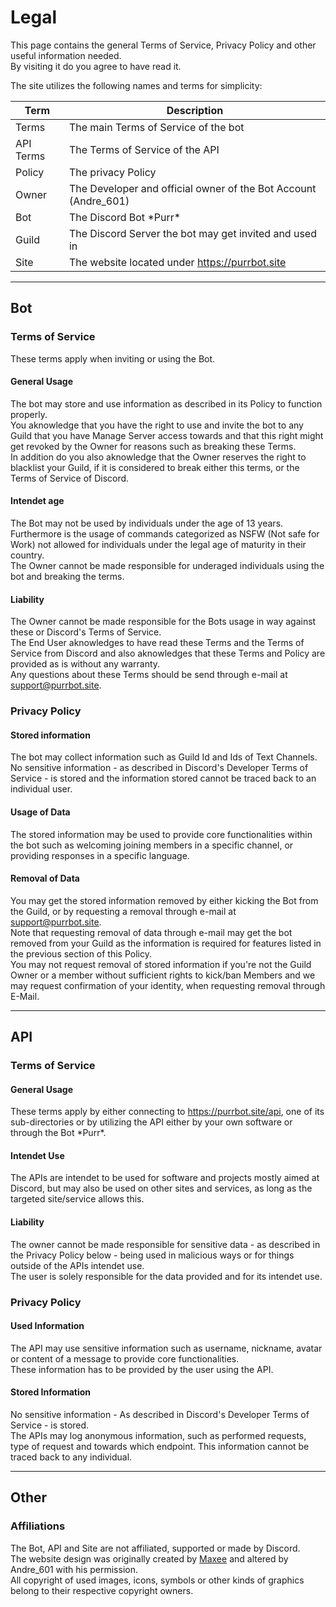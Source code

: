 # Legal
This page contains the general Terms of Service, Privacy Policy and other useful information needed.  
By visiting it do you agree to have read it.

The site utilizes the following names and terms for simplicity:

| Term      | Description                                                     |
| --------- | --------------------------------------------------------------- |
| Terms     | The main Terms of Service of the bot                            |
| API Terms | The Terms of Service of the API                                 |
| Policy    | The privacy Policy                                              |
| Owner     | The Developer and official owner of the Bot Account (Andre_601) |
| Bot       | The Discord Bot \*Purr*                                         |
| Guild     | The Discord Server the bot may get invited and used in          |
| Site      | The website located under https://purrbot.site                  |

----
## Bot

### Terms of Service
These terms apply when inviting or using the Bot.  

#### General Usage
The bot may store and use information as described in its Policy to function properly.  
You aknowledge that you have the right to use and invite the bot to any Guild that you have Manage Server access towards and that this right might get revoked by the Owner for reasons such as breaking these Terms.  
In addition do you also aknowledge that the Owner reserves the right to blacklist your Guild, if it is considered to break either this terms, or the Terms of Service of Discord.

#### Intendet age
The Bot may not be used by individuals under the age of 13 years.  
Furthermore is the usage of commands categorized as NSFW (Not safe for Work) not allowed for individuals under the legal age of maturity in their country.  
The Owner cannot be made responsible for underaged individuals using the bot and breaking the terms.

#### Liability
The Owner cannot be made responsible for the Bots usage in way against these or Discord's Terms of Service.  
The End User aknowledges to have read these Terms and the Terms of Service from Discord and also aknowledges that these Terms and Policy are provided as is without any warranty.  
Any questions about these Terms should be send through e-mail at support@purrbot.site.

### Privacy Policy

#### Stored information
The bot may collect information such as Guild Id and Ids of Text Channels.  
No sensitive information - as described in Discord's Developer Terms of Service - is stored and the information stored cannot be traced back to an individual user.

#### Usage of Data
The stored information may be used to provide core functionalities within the bot such as welcoming joining members in a specific channel, or providing responses in a specific language.

#### Removal of Data
You may get the stored information removed by either kicking the Bot from the Guild, or by requesting a removal through e-mail at support@purrbot.site.  
Note that requesting removal of data through e-mail may get the bot removed from your Guild as the information is required for features listed in the previous section of this Policy.  
You may not request removal of stored information if you're not the Guild Owner or a member without sufficient rights to kick/ban Members and we may request confirmation of your identity, when requesting removal through E-Mail.

----
## API

### Terms of Service

#### General Usage
These terms apply by either connecting to https://purrbot.site/api, one of its sub-directories or by utilizing the API either by your own software or through the Bot \*Purr*.  

#### Intendet Use
The APIs are intendet to be used for software and projects mostly aimed at Discord, but may also be used on other sites and services, as long as the targeted site/service allows this.

#### Liability
The owner cannot be made responsible for sensitive data - as described in the Privacy Policy below - being used in malicious ways or for things outside of the APIs intendet use.  
The user is solely responsible for the data provided and for its intendet use.

### Privacy Policy

#### Used Information
The API may use sensitive information such as username, nickname, avatar or content of a message to provide core functionalities.  
These information has to be provided by the user using the API.  

#### Stored Information
No sensitive information - As described in Discord's Developer Terms of Service - is stored.  
The APIs may log anonymous information, such as performed requests, type of request and towards which endpoint. This information cannot be traced back to any individual.

----
## Other

### Affiliations
The Bot, API and Site are not affiliated, supported or made by Discord.  
The website design was originally created by [Maxee](https://notmaxee.bitbucket.io/) and altered by Andre_601 with his permission.  
All copyright of used images, icons, symbols or other kinds of graphics belong to their respective copyright owners.
